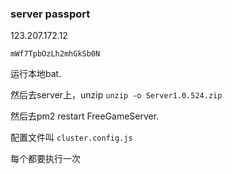### server passport

123.207.172.12

`mWf7TpbOzLh2mhGkSb0N`

运行本地bat.

然后去server上，unzip `unzip -o Server1.0.524.zip`

然后去pm2 restart FreeGameServer.

配置文件叫 `cluster.config.js`

每个都要执行一次
